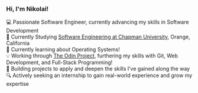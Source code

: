 ### Hi, I'm Nikolai!

💻 Passionate Software Engineer, currently advancing my skills in Software Development<br/>
🏫 Currently Studying [Software Engineering at Chapman University](https://www.chapman.edu/engineering/academic-programs/undergraduate-programs/bs-software-engineering.aspx), Orange, California<br/>
💭 Currently learning about Operating Systems!<br/>
💡 Working through [The Odin Project](https://www.theodinproject.com/), furthering my skills with Git, Web Development, and Full-Stack Programming!<br/>
🚀 Building projects to apply and deepen the skills I’ve gained along the way<br/>
🔍 Actively seeking an internship to gain real-world experience and grow my expertise<br/>
